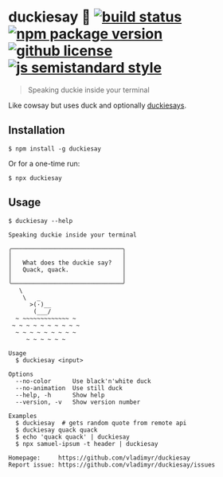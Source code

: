 # duckiesay :duck: [![build status](https://badgen.net/travis/vladimyr/duckiesay/master)](https://travis-ci.com/vladimyr/duckiesay) [![npm package version](https://badgen.net/npm/v/duckiesay)](https://npm.im/duckiesay) [![github license](https://badgen.net/github/license/vladimyr/duckiesay)](https://github.com/vladimyr/duckiesay/blob/master/LICENSE) [![js semistandard style](https://badgen.net/badge/code%20style/semistandard/pink)](https://github.com/Flet/semistandard)

>Speaking duckie inside your terminal

Like cowsay but uses duck and optionally [duckiesays](http://duckiesays.com).

## Installation

```    
$ npm install -g duckiesay
```

Or for a one-time run:

```    
$ npx duckiesay
```

## Usage

```
$ duckiesay --help

Speaking duckie inside your terminal

╭───────────────────────────────╮
│                               │
│   What does the duckie say?   │
│   Quack, quack.               │
│                               │
╰───────────────────────────────╯
   \
    \   _
      >(·)__
       (___/
  ~ ~~~~~~~~~~~~~ ~
 ~ ~ ~ ~ ~ ~ ~ ~ ~ ~
  ~ ~ ~ ~ ~ ~ ~ ~ ~
     ~ ~ ~ ~ ~ ~

Usage
  $ duckiesay <input>

Options
  --no-color      Use black'n'white duck
  --no-animation  Use still duck
  --help, -h      Show help
  --version, -v   Show version number

Examples
  $ duckiesay  # gets random quote from remote api
  $ duckiesay quack quack
  $ echo 'quack quack' | duckiesay
  $ npx samuel-ipsum -t header | duckiesay

Homepage:     https://github.com/vladimyr/duckiesay
Report issue: https://github.com/vladimyr/duckiesay/issues
